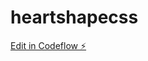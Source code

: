 # heartshapecss

[Edit in Codeflow ⚡️](https://stackblitz.com/~/github.com/CSSinghNet/heartshapecss)